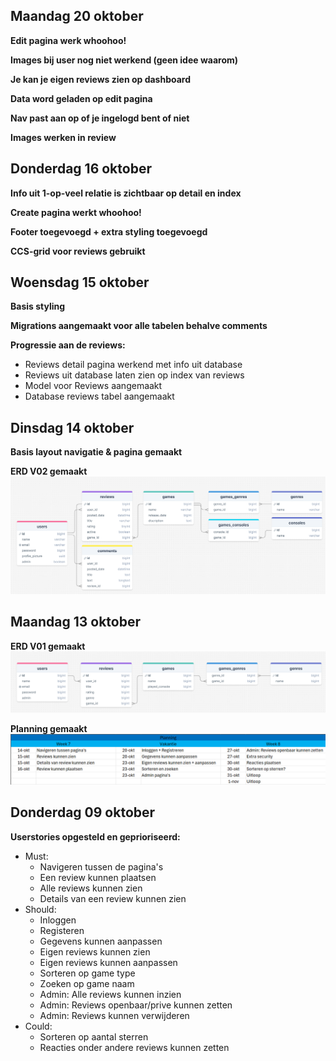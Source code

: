 ## Maandag 20 oktober

**Edit pagina werk whoohoo!**

**Images bij user nog niet werkend (geen idee waarom)**

**Je kan je eigen reviews zien op dashboard**

**Data word geladen op edit pagina**

**Nav past aan op of je ingelogd bent of niet**

**Images werken in review**

## Donderdag 16 oktober

**Info uit 1-op-veel relatie is zichtbaar op detail en index**

**Create pagina werkt whoohoo!**

**Footer toegevoegd + extra styling toegevoegd**

**CCS-grid voor reviews gebruikt**

## Woensdag 15 oktober

**Basis styling**

**Migrations aangemaakt voor alle tabelen behalve comments**

**Progressie aan de reviews:**
- Reviews detail pagina werkend met info uit database
- Reviews uit database laten zien op index van reviews
- Model voor Reviews aangemaakt
- Database reviews tabel aangemaakt

## Dinsdag 14 oktober

**Basis layout navigatie & pagina gemaakt**

**ERD V02 gemaakt** ![ERD V02](images/Erd_v02.png)

## Maandag 13 oktober

**ERD V01 gemaakt** ![ERD V01](images/Erd_v01.png)

**Planning gemaakt** ![Planning V01](images/Planning_v01.png)

## Donderdag 09 oktober

**Userstories opgesteld en geprioriseerd:**

- Must:
    - Navigeren tussen de pagina's
    - Een review kunnen plaatsen
    - Alle reviews kunnen zien
    - Details van een review kunnen zien
- Should:
    - Inloggen
    - Registeren
    - Gegevens kunnen aanpassen
    - Eigen reviews kunnen zien
    - Eigen reviews kunnen aanpassen
    - Sorteren op game type
    - Zoeken op game naam
    - Admin: Alle reviews kunnen inzien
    - Admin: Reviews openbaar/prive kunnen zetten
    - Admin: Reviews kunnen verwijderen
- Could:
    - Sorteren op aantal sterren
    - Reacties onder andere reviews kunnen zetten
